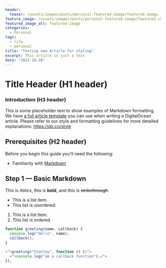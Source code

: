 ```yaml
---
header:
  teaser: /assets/images/posts/personal-featured-image/featured-image.jpg
feature_image: /assets/images/posts/personal-featured-image/featured-image.jpg
featured_image_alt: featured-image
categories:
  - Personal
tags:
  - life
  - personal
title: "Testing new Article for styling"
excerpt: This article is just a test
date: "2022-10-28"
---
```


# Title Header (H1 header)

### Introduction (H3 header)

This is some placeholder text to show examples of Markdown formatting.
We have [a full article template](https://github.com/do-community/do-article-templates) you can use when writing a DigitalOcean article.
Please refer to our style and formatting guidelines for more detailed explanations: <https://do.co/style>

## Prerequisites (H2 header)

Before you begin this guide you'll need the following:

- Familiarity with [Markdown](https://daringfireball.net/projects/markdown/)

## Step 1 — Basic Markdown

This is _italics_, this is **bold**, and this is ~~strikethrough~~.

- This is a list item.
- This list is unordered.

1. This is a list item.
2. This list is ordered.

```javascript
function greeting(name, callback) {
  console.log("Hello", name);
  callback();
}

<^>greeting("Stanley", function () {<^>
  <^>console.log("am a callback function");<^>
});
```
